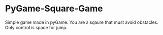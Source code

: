 # PyGame-Square-Game

Simple game made in pyGame. You are a sqaure that must avoid obstacles. Only control is space for jump.
